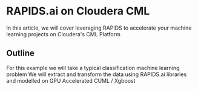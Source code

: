 # RAPIDS.ai on Cloudera CML

In this article, we will cover leveraging RAPIDS to accelerate your machine learning projects on Cloudera's CML Platform

## Outline

For this example we will take a typical classification machine learning problem
We will extract and transform the data using RAPIDS.ai libraries and modelled on GPU Accelerated CUML / Xgboost

